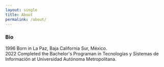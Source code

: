 ```yaml
---
layout: single
title: About
permalink: /about/
---
```

### Bio
1996 Born in La Paz, Baja California Sur, México.<br>
2022 Completed the Bachelor's Programan in Tecnologías y Sistemas de Información at Universidad Autónoma Metropolitana.<br>
